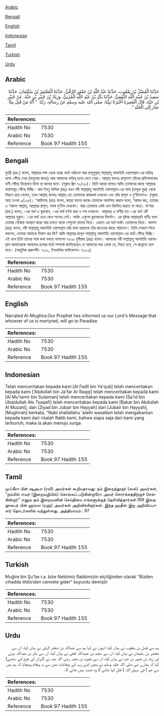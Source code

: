 [Arabic](#arabic)

[Bengali](#bengali)

[English](#english)

[Indonesian](#indonesian)

[Tamil](#tamil)

[Turkish](#turkish)

[Urdu](#urdu)

## Arabic


<div dir="rtl" lang="ar" style={{fontSize:'larger',backgroundColor:'#f8f9fa',padding:20}}>
حَدَّثَنَا الْفَضْلُ بْنُ يَعْقُوبَ، حَدَّثَنَا عَبْدُ اللَّهِ بْنُ جَعْفَرٍ الرَّقِّيُّ، حَدَّثَنَا الْمُعْتَمِرُ بْنُ سُلَيْمَانَ، حَدَّثَنَا سَعِيدُ بْنُ عُبَيْدِ اللَّهِ الثَّقَفِيُّ، حَدَّثَنَا بَكْرُ بْنُ عَبْدِ اللَّهِ الْمُزَنِيُّ، وَزِيَادُ بْنُ جُبَيْرِ بْنِ حَيَّةَ، عَنْ جُبَيْرِ بْنِ حَيَّةَ، قَالَ الْمُغِيرَةُ أَخْبَرَنَا نَبِيُّنَا، صلى الله عليه وسلم عَنْ رِسَالَةِ، رَبِّنَا ‏ "‏ أَنَّهُ مَنْ قُتِلَ مِنَّا صَارَ إِلَى الْجَنَّةِ ‏"‏‏.‏
</div>
<div style={{backgroundColor:'#f8f9fa',padding:20, marginBottom: 10}}><table> <thead> <tr> <th>References:</th> <th></th> </tr> </thead> <tbody><tr><td>Hadith No</td><td>7530</td></tr><tr><td>Arabic No</td><td>7530</td></tr><tr><td>Reference</td><td>Book 97 Hadith 155</td></tr></tbody></table></div>

## Bengali


<div dir="ltr" lang="bn" style={{fontSize:'larger',backgroundColor:'#f8f9fa',padding:20}}>
যুহরী (রহ.) বলেন, আল্লাহর পক্ষ থেকে হচ্ছে বার্তা পাঠানো আর রাসূলুল্লাহ্ সাল্লাল্লাহু আলাইহি ওয়াসাল্লাম-এর দায়িত্ব হলো পৌঁছে দেয়া (মানুষের কাছে) আর আমাদের দায়িত্ব হলো মেনে নেয়া। আল্লাহ্ বলেনঃ রাসূলগণ তাঁদের প্রতিপালকের বাণী পৌঁছে দিয়েছেন কিনা তা জানার জন্য- (সূরাহ জ্বিন ৭২/২৮)। তিনি আরো বলেনঃ আমি তোমাদের কাছে আল্লাহর বার্তাসমূহ পৌঁছে দিচ্ছি। কাব ইবনু মালিক (রাঃ) যখন নবী সাল্লাল্লাহু আলাইহি ওয়াসাল্লাম-এর সঙ্গে (তাবূক যুদ্ধ) থেকে পিছনে রয়ে গেলেন, তখন আল্লাহ্ বলেনঃ আল্লাহ্ তো তোমাদের কাজকর্ম দেখবেন এবং তাঁর রাসূল ও মু’মিনগণও- (সূরাহ আত্ তওবা ৯/১০৫)। ‘আয়িশাহ (রাঃ) বলেন, কারো ভালো কাজে তোমাকে আনন্দিত করলে বলো, ‘আমল কর, তোমার এ ‘আমল আল্লাহ্, আল্লাহর রাসূল, সমস্ত মু’মিন দেখবেন। আর তোমাকে কেউ যেন বিচলিত করতে না পারে। মা‘মার (রহ.) বলেন, -এর অর্থ এ কুরআন, -এর অর্থ বর্ণনা করা ও পথ দেখানো। আল্লাহর এ বাণীর মত -এর অর্থ এটি আল্লাহর হুকুম। -এর অর্থ এতে কোন সন্দেহ নেই। অর্থাৎ এগুলো কুরআনের নিদর্শন। এর দৃষ্টান্ত আল্লাহরই বাণীঃ যখন তোমরা নৌকায় অবস্থান করো আর চলতে থাকে সেগুলো তাদের নিয়ে। এখানে এর অর্থ অর্থাৎ তোমাদের নিয়ে। আনাস (রাঃ) বলেন, নবী সাল্লাল্লাহু আলাইহি ওয়াসাল্লাম তাঁর মামা হারমকে তাঁর কাওমের কাছে পাঠালেন। তিনি সেখানে গিয়ে বললেন, তোমরা আমাকে বিশ্বাস কর কি? আমি আল্লাহর রাসূল সাল্লাল্লাহু আলাইহি ওয়াসাল্লাম-এর বার্তা পৌঁছে দিচ্ছি। এই বলে তিনি তাদের সঙ্গে কথা বলতে লাগলেন ৭৫৩০ মুগীরাহ (রাঃ) বলেন। আমাদের নবী সাল্লাল্লাহু আলাইহি ওয়াসাল্লাম আমাদেরকে আমাদের রবেবর বার্তা সম্পর্কে জানিয়েছেন যে আমাদের মধ্য থেকে যে, নিহত হবে, সে জান্নাতে চলে যাবে। (আধুনিক প্রকাশনী- ৭০১১, ইসলামিক ফাউন্ডেশন- ৭০২২)
</div>
<div style={{backgroundColor:'#f8f9fa',padding:20, marginBottom: 10}}><table> <thead> <tr> <th>References:</th> <th></th> </tr> </thead> <tbody><tr><td>Hadith No</td><td>7530</td></tr><tr><td>Arabic No</td><td>7530</td></tr><tr><td>Reference</td><td>Book 97 Hadith 155</td></tr></tbody></table></div>

## English


<div dir="ltr" lang="en" style={{fontSize:'larger',backgroundColor:'#f8f9fa',padding:20}}>
Narrated Al-Mughira:Our Prophet has informed us our Lord's Message that whoever of us is martyred, will go to Paradise
</div>
<div style={{backgroundColor:'#f8f9fa',padding:20, marginBottom: 10}}><table> <thead> <tr> <th>References:</th> <th></th> </tr> </thead> <tbody><tr><td>Hadith No</td><td>7530</td></tr><tr><td>Arabic No</td><td>7530</td></tr><tr><td>Reference</td><td>Book 97 Hadith 155</td></tr></tbody></table></div>

## Indonesian


<div dir="ltr" lang="id" style={{fontSize:'larger',backgroundColor:'#f8f9fa',padding:20}}>
Telah menceritakan kepada kami [Al Fadll bin Ya'qub] telah menceritakan kepada kami ['Abdullah bin Ja'far Ar Raqqi] telah menceritakan kepada kami [Al Mu'tamir bin Sulaiman] telah menceritakan kepada kami [Sa'id bin Ubaidullah Ats Tsaqafi] telah menceritakan kepada kami [Bakar bin Abdullah Al Muzani], dan [Ziyad bin Jubair bin Hayyah] dari [Jubair bin Hayyah], [Mughirah] berkata, "Nabi shallallahu 'alaihi wasallam telah mengabarkan kepada kami dari risalah Rabb kami, bahwa siapa saja dari kami yang terbunuh, maka ia akan menuju surga
</div>
<div style={{backgroundColor:'#f8f9fa',padding:20, marginBottom: 10}}><table> <thead> <tr> <th>References:</th> <th></th> </tr> </thead> <tbody><tr><td>Hadith No</td><td>7530</td></tr><tr><td>Arabic No</td><td>7530</td></tr><tr><td>Reference</td><td>Book 97 Hadith 155</td></tr></tbody></table></div>

## Tamil


<div dir="ltr" lang="ta" style={{fontSize:'larger',backgroundColor:'#f8f9fa',padding:20}}>
முஃகீரா பின் ஷுஅபா (ரலி) அவர்கள் கூறியதாவது: நம் இறைத்தூதர் (ஸல்) அவர்கள், “நம்மில் எவர் (இறைவழியில்) கொல்லப் படுகின்றாரோ அவர் சொர்க்கத்திற்குச் செல்கின்றார்” எனும் தம் இறைவனின் செய்தியை எங்களுக்குத் தெரிவித்தார்கள்.169 இதை ஜுபைர் பின் ஹய்யா (ரஹ்) அவர்கள் அறிவிக்கிறார்கள். இந்த ஹதீஸ் இரு அறிவிப்பாளர் தொடர்களில் வந்துள்ளது. அத்தியாயம் : 97
</div>
<div style={{backgroundColor:'#f8f9fa',padding:20, marginBottom: 10}}><table> <thead> <tr> <th>References:</th> <th></th> </tr> </thead> <tbody><tr><td>Hadith No</td><td>7530</td></tr><tr><td>Arabic No</td><td>7530</td></tr><tr><td>Reference</td><td>Book 97 Hadith 155</td></tr></tbody></table></div>

## Turkish


<div dir="ltr" lang="tr" style={{fontSize:'larger',backgroundColor:'#f8f9fa',padding:20}}>
Muğire bin Şu'be r.a. bize Nebiimiz Rabbimizin elçiliğinden olarak "Bizden cihadda öldürülen cennete gider" buyurdu demiştir
</div>
<div style={{backgroundColor:'#f8f9fa',padding:20, marginBottom: 10}}><table> <thead> <tr> <th>References:</th> <th></th> </tr> </thead> <tbody><tr><td>Hadith No</td><td>7530</td></tr><tr><td>Arabic No</td><td>7530</td></tr><tr><td>Reference</td><td>Book 97 Hadith 155</td></tr></tbody></table></div>

## Urdu


<div dir="rtl" lang="ur" style={{fontSize:'larger',backgroundColor:'#f8f9fa',padding:20}}>
ہم سے فضل بن یعقوب نے بیان کیا، انہوں نے کہا ہم سے عبداللہ بن جعفر الرقی نے بیان کیا، ان سے معتمر بن سلیمان نے بیان کیا، ان سے سعید بن عبیداللہ ثقفی نے بیان کیا، ان سے بکر بن عبداللہ مزنی اور زیاد بن جبیر بن حیہ نے بیان کیا، ان سے مغیرہ بن شعبہ رضی اللہ عنہ نے (ایران کی فوج کے سامنے) کہا کہ ہمارے نبی صلی اللہ علیہ وسلم نے ہمیں اپنے رب کے پیغامات میں سے یہ پیغام پہنچایا کہ ہم میں سے جو ( فی سبیل اللہ ) قتل کیا جائے گا وہ جنت میں جائے گا۔
</div>
<div style={{backgroundColor:'#f8f9fa',padding:20, marginBottom: 10}}><table> <thead> <tr> <th>References:</th> <th></th> </tr> </thead> <tbody><tr><td>Hadith No</td><td>7530</td></tr><tr><td>Arabic No</td><td>7530</td></tr><tr><td>Reference</td><td>Book 97 Hadith 155</td></tr></tbody></table></div>